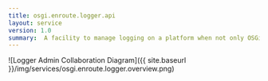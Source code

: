 ```yaml
---
title: osgi.enroute.logger.api
layout: service
version: 1.0
summary:  A facility to manage logging on a platform when not only OSGi logging is used.
---
```


![Logger Admin Collaboration Diagram]({{ site.baseurl }}/img/services/osgi.enroute.logger.overview.png)
